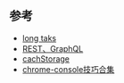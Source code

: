 ## 参考
- [long taks](https://mp.weixin.qq.com/s/NUrqeJ6UjWe7CxTGofdtNw)
- [REST、GraphQL](https://github.com/dt-fe/weekly/blob/master/72.%E7%B2%BE%E8%AF%BB%E3%80%8AREST%2C%20GraphQL%2C%20Webhooks%2C%20%26%20gRPC%20%E5%A6%82%E4%BD%95%E9%80%89%E5%9E%8B%E3%80%8B.md)
- [cachStorage](https://bitsofco.de/cache-api-101/)
- [chrome-console技巧合集](https://juejin.im/post/5c09a80151882521c81168a2)